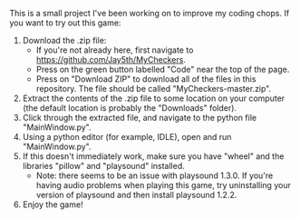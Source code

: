 This is a small project I've been working on to improve my coding chops. If you want to try out this game:
1) Download the .zip file:
   - If you're not already here, first navigate to https://github.com/Jay5th/MyCheckers.
   - Press on the green button labelled "Code" near the top of the page.
   - Press on "Download ZIP" to download all of the files in this repository. The file should be called "MyCheckers-master.zip".
2) Extract the contents of the .zip file to some location on your computer (the default location is probably the "Downloads" folder).
3) Click through the extracted file, and navigate to the python file "MainWindow.py".
4) Using a python editor (for example, IDLE), open and run "MainWindow.py".
5) If this doesn't immediately work, make sure you have "wheel" and the libraries "pillow" and "playsound" installed.
   - Note: there seems to be an issue with playsound 1.3.0. If you're having audio problems when playing this game, try uninstalling your version of playsound and then install playsound 1.2.2.
7) Enjoy the game!
